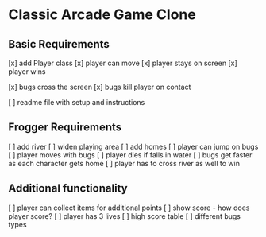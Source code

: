 # Classic Arcade Game Clone

## Basic Requirements
[x] add Player class
[x] player can move
[x] player stays on screen
[x] player wins

[x] bugs cross the screen
[x] bugs kill player on contact

[ ] readme file with setup and instructions

## Frogger Requirements
[ ] add river
[ ] widen playing area
[ ] add homes
[ ] player can jump on bugs
[ ] player moves with bugs
[ ] player dies if falls in water
[ ] bugs get faster as each character gets home
[ ] player has to cross river as well to win

## Additional functionality
[ ] player can collect items for additional points
[ ] show score - how does player score?
[ ] player has 3 lives
[ ] high score table
[ ] different bugs types
